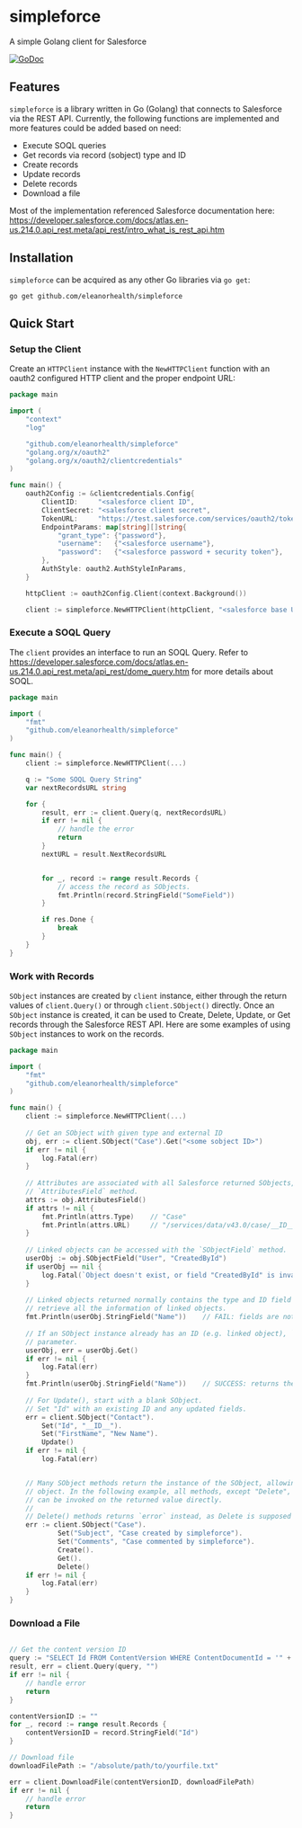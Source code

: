 # simpleforce

A simple Golang client for Salesforce

[![GoDoc](https://godoc.org/github.com/eleanorhealth/simpleforce?status.svg)](https://godoc.org/github.com/eleanorhealth/simpleforce)

## Features

`simpleforce` is a library written in Go (Golang) that connects to Salesforce via the REST API.
Currently, the following functions are implemented and more features could be added based on need:

* Execute SOQL queries
* Get records via record (sobject) type and ID
* Create records
* Update records
* Delete records
* Download a file

Most of the implementation referenced Salesforce documentation here: https://developer.salesforce.com/docs/atlas.en-us.214.0.api_rest.meta/api_rest/intro_what_is_rest_api.htm

## Installation

`simpleforce` can be acquired as any other Go libraries via `go get`:

```
go get github.com/eleanorhealth/simpleforce
```

## Quick Start

### Setup the Client

Create an `HTTPClient` instance with the
`NewHTTPClient` function with an oauth2 configured HTTP client and the proper endpoint URL:

```go
package main

import (
	"context"
	"log"

	"github.com/eleanorhealth/simpleforce"
	"golang.org/x/oauth2"
	"golang.org/x/oauth2/clientcredentials"
)

func main() {
	oauth2Config := &clientcredentials.Config{
		ClientID:     "<salesforce client ID",
		ClientSecret: "<salesforce client secret",
		TokenURL:     "https://test.salesforce.com/services/oauth2/token",
		EndpointParams: map[string][]string{
			"grant_type": {"password"},
			"username":   {"<salesforce username"},
			"password":   {"<salesforce password + security token"},
		},
		AuthStyle: oauth2.AuthStyleInParams,
	}

	httpClient := oauth2Config.Client(context.Background())

	client := simpleforce.NewHTTPClient(httpClient, "<salesforce base URL>", simpleforce.DefaultAPIVersion)
```

### Execute a SOQL Query

The `client` provides an interface to run an SOQL Query. Refer to 
https://developer.salesforce.com/docs/atlas.en-us.214.0.api_rest.meta/api_rest/dome_query.htm
for more details about SOQL.

```go
package main

import (
    "fmt"
    "github.com/eleanorhealth/simpleforce"
)

func main() {
	client := simpleforce.NewHTTPClient(...)

	q := "Some SOQL Query String"
	var nextRecordsURL string

	for {
		result, err := client.Query(q, nextRecordsURL)
		if err != nil {
			// handle the error
			return
		}
		nextURL = result.NextRecordsURL


		for _, record := range result.Records {
			// access the record as SObjects.
			fmt.Println(record.StringField("SomeField"))
		}

		if res.Done {
			break
		}
	}
}

```

### Work with Records

`SObject` instances are created by `client` instance, either through the return values of `client.Query()`
or through `client.SObject()` directly. Once an `SObject` instance is created, it can be used to Create, Delete, Update,
or Get records through the Salesforce REST API. Here are some examples of using `SObject` instances to work on the
records.

```go
package main

import (
    "fmt"
    "github.com/eleanorhealth/simpleforce"
)

func main() {
	client := simpleforce.NewHTTPClient(...)
	
	// Get an SObject with given type and external ID
	obj, err := client.SObject("Case").Get("<some sobject ID>")
	if err != nil {
		log.Fatal(err)
	}
	
	// Attributes are associated with all Salesforce returned SObjects, and can be accessed with the
	// `AttributesField` method.
	attrs := obj.AttributesField()
	if attrs != nil {
	 	fmt.Println(attrs.Type)    // "Case" 
		fmt.Println(attrs.URL)     // "/services/data/v43.0/case/__ID__"
	}
	
	// Linked objects can be accessed with the `SObjectField` method.
	userObj := obj.SObjectField("User", "CreatedById")
	if userObj == nil {
		log.Fatal(`Object doesn't exist, or field "CreatedById" is invalid`)
	}
	
	// Linked objects returned normally contains the type and ID field only. A `Get` operation is needed to
	// retrieve all the information of linked objects.
	fmt.Println(userObj.StringField("Name"))    // FAIL: fields are not populated.
	
	// If an SObject instance already has an ID (e.g. linked object), `Get` can retrieve the object directly without
	// parameter.
	userObj, err = userObj.Get()
	if err != nil {
		log.Fatal(err)
	}
	fmt.Println(userObj.StringField("Name"))    // SUCCESS: returns the name of the user.
	
	// For Update(), start with a blank SObject.
	// Set "Id" with an existing ID and any updated fields.
	err = client.SObject("Contact").									// Create an empty object of type "Contact".
		Set("Id", "__ID__").											// Set the Id to an existing Contact ID.
		Set("FirstName", "New Name").									// Set any updated fields.
		Update()														// Update the record on Salesforce server.
	if err != nil {
		log.Fatal(err)


	// Many SObject methods return the instance of the SObject, allowing chained access and operations to the
	// object. In the following example, all methods, except "Delete", returns *SObject so that the next method
	// can be invoked on the returned value directly.
	//
	// Delete() methods returns `error` instead, as Delete is supposed to delete the record from the server.
	err := client.SObject("Case").                               		// Create an empty object of type "Case"
    		Set("Subject", "Case created by simpleforce").              // Set the "Subject" field.
	        Set("Comments", "Case commented by simpleforce").           // Set the "Comments" field.
    		Create().                                                   // Create the record on Salesforce server.
    		Get().                                                      // Refresh the fields from Salesforce server.
    		Delete()                                                    // Delete the record from Salesforce server.
	if err != nil {
		log.Fatal(err)
	}
}
```

### Download a File
```go

// Get the content version ID
query := "SELECT Id FROM ContentVersion WHERE ContentDocumentId = '" + YOUR_CONTENTDOCUMENTID + "' AND IsLatest = true"
result, err = client.Query(query, "")
if err != nil {
    // handle error
    return
}

contentVersionID := ""
for _, record := range result.Records {
    contentVersionID = record.StringField("Id")
}

// Download file
downloadFilePath := "/absolute/path/to/yourfile.txt"

err = client.DownloadFile(contentVersionID, downloadFilePath)
if err != nil {
    // handle error
    return
}   
```
